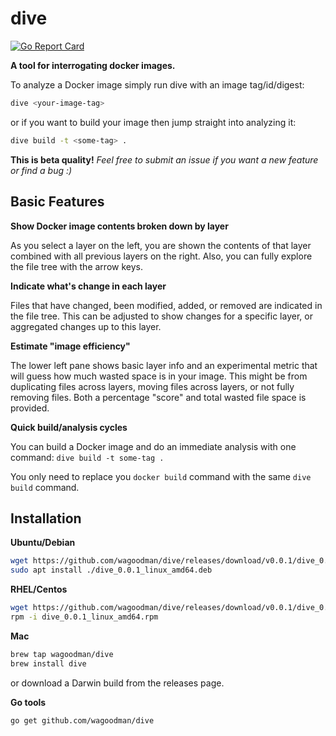 # dive
[![Go Report Card](https://goreportcard.com/badge/github.com/wagoodman/dive)](https://goreportcard.com/report/github.com/wagoodman/dive)

**A tool for interrogating docker images.**

To analyze a Docker image simply run dive with an image tag/id/digest:
```bash
dive <your-image-tag>
```

or if you want to build your image then jump straight into analyzing it:
```bash
dive build -t <some-tag> .
```

**This is beta quality!** *Feel free to submit an issue if you want a new feature or find a bug :)*

## Basic Features

**Show Docker image contents broken down by layer**

As you select a layer on the left, you are shown the contents of that layer combined with all previous layers on the right.
Also, you can fully explore the file tree with the arrow keys.

**Indicate what's change in each layer**

Files that have changed, been modified, added, or removed are indicated in the file tree. This can be adjusted to show
changes for a specific layer, or aggregated changes up to this layer.

**Estimate "image efficiency"**

The lower left pane shows basic layer info and an experimental metric that will guess how much wasted space is in 
your image. This might be from duplicating files across layers, moving files across layers, or not fully removing 
files. Both a percentage "score" and total wasted file space is provided.

**Quick build/analysis cycles**

You can build a Docker image and do an immediate analysis with one command: `dive build -t some-tag .` 

You only need to replace you `docker build` command with the same `dive build` command.


## Installation

**Ubuntu/Debian**
```bash
wget https://github.com/wagoodman/dive/releases/download/v0.0.1/dive_0.0.1_linux_amd64.deb
sudo apt install ./dive_0.0.1_linux_amd64.deb
```

**RHEL/Centos**
```bash
wget https://github.com/wagoodman/dive/releases/download/v0.0.1/dive_0.0.1_linux_amd64.rpm
rpm -i dive_0.0.1_linux_amd64.rpm
```

**Mac**
```bash
brew tap wagoodman/dive
brew install dive
```
or download a Darwin build from the releases page.

**Go tools**
```bash
go get github.com/wagoodman/dive
```


